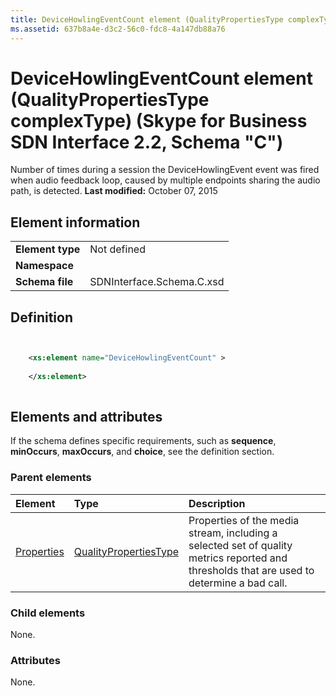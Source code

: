 ```yaml
---
title: DeviceHowlingEventCount element (QualityPropertiesType complexType) (Skype for Business SDN Interface 2.2, Schema "C")
ms.assetid: 637b8a4e-d3c2-56c0-fdc8-4a147db88a76
---
```



# DeviceHowlingEventCount element (QualityPropertiesType complexType) (Skype for Business SDN Interface 2.2, Schema "C")
Number of times during a session the DeviceHowlingEvent event was fired when audio feedback loop, caused by multiple endpoints sharing the audio path, is detected. 
 **Last modified:** October 07, 2015
  
    
    


## Element information


|||
|:-----|:-----|
|**Element type**|Not defined |
|**Namespace**||
|**Schema file**|SDNInterface.Schema.C.xsd |
   

## Definition


```XML


    <xs:element name="DeviceHowlingEventCount" >
    
    </xs:element>
  
```


## Elements and attributes

If the schema defines specific requirements, such as **sequence**, **minOccurs**, **maxOccurs**, and **choice**, see the definition section. 
  
    
    

### Parent elements



|**Element**|**Type**|**Description**|
|:-----|:-----|:-----|
| [Properties](properties-element-qualitytype-complextype.md)| [QualityPropertiesType](qualitypropertiestype-complextype.md)|Properties of the media stream, including a selected set of quality metrics reported and thresholds that are used to determine a bad call. |
   

### Child elements

None. 
  
    
    

### Attributes

None. 
  
    
    

